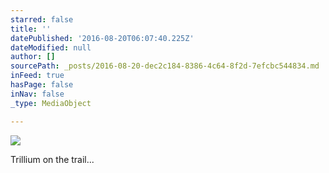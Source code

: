 ```yaml
---
starred: false
title: ''
datePublished: '2016-08-20T06:07:40.225Z'
dateModified: null
author: []
sourcePath: _posts/2016-08-20-dec2c184-8386-4c64-8f2d-7efcbc544834.md
inFeed: true
hasPage: false
inNav: false
_type: MediaObject

---
```

![](https://the-grid-user-content.s3-us-west-2.amazonaws.com/b3ad6930-3f03-4290-b0e7-88267d1a4bda.jpg)

Trillium on the trail...